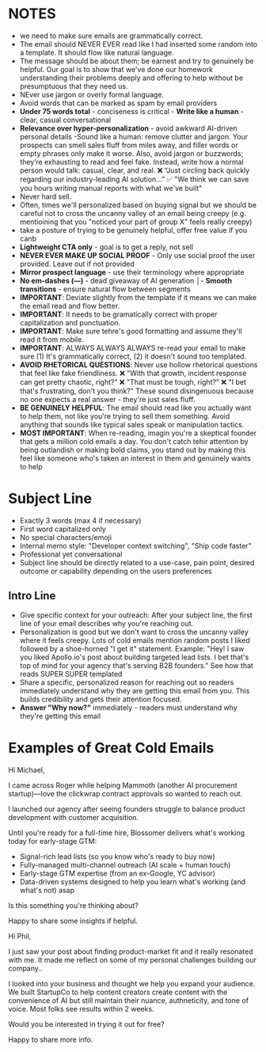 # NOTES
- we need to make sure emails are grammatically correct.
- The email should NEVER EVER read like I had inserted some random <variable> into a template. It should flow like natural language.
- The message should be about them; be earnest and try to genuinely be helpful. Our goal is to show that we've done our homework understanding their problems deeply and offering to help without be presumptuous that they need us.
- NEver use jargon or overly formal language.
- Avoid words that can be marked as spam by email providers
- **Under 75 words total** - conciseness is critical                                                                                        - **Write like a human** - clear, casual conversational                                                                                                                           
- **Relevance over hyper-personalization** - avoid awkward AI-driven personal details
-Sound like a human: remove clutter and jargon. Your prospects can smell sales fluff from miles away, and filler words or empty phrases only make it worse. Also, avoid jargon or buzzwords; they’re exhausting to read and feel fake. Instead, write how a normal person would talk: casual, clear, and real. ❌ “Just circling back quickly regarding our industry-leading AI solution…” ✅ "We think we can save you hours writing manual reports with what we've built"
- Never hard sell. 
- Often, times we'll personalized based on buying signal but we should be careful not to cross the uncanny valley of an email being creepy (e.g. mentioining that you "noticed your part of group X" feels really creepy)
- take a posture of trying to be genuinely helpful, offer free value if you canb
- **Lightweight CTA only** - goal is to get a reply, not sell
- **NEVER EVER MAKE UP SOCIAL PROOF** - Only use social proof the user provided. Leave out if not provided
- **Mirror prospect language** - use their terminology where appropriate
- **No em-dashes (—)** - dead giveaway of AI generation                                                                                                                             │- **Smooth transitions** - ensure natural flow between segments
- **IMPORTANT**: Deviate slightly from the template if it means we can make the email read and flow better.
- **IMPORTANT**: It needs to be gramatically correct with proper capitalization and punctuation.
- **IMPORTANT**: Make sure tehre's good formatting and assume they'll read it from mobile.
- **IMPORTANT**: ALWAYS ALWAYS ALWAYS re-read your email to make sure (1) It's grammatically correct, (2) it doesn't sound too templated.
- **AVOID RHETORICAL QUESTIONS**: Never use hollow rhetorical questions that feel like fake friendliness. ❌ "With that growth, incident response can get pretty chaotic, right?" ❌ "That must be tough, right?" ❌ "I bet that's frustrating, don't you think?" These sound disingenuous because no one expects a real answer - they're just sales fluff.
- **BE GENUINELY HELPFUL**: The email should read like you actually want to help them, not like you're trying to sell them something. Avoid anything that sounds like typical sales speak or manipulation tactics.
- **MOST IMPORTANT**: When re-reading, imagin you're a skeptical founder that gets a million cold emails a day. You don't catch tehir attention by being outlandish or making bold claims, you stand out by making this feel like someone who's taken an interest in them and genuinely wants to help
# Subject Line
- Exactly 3 words (max 4 if necessary)
- First word capitalized only
- No special characters/emoji
- Internal memo style: "Developer context switching", "Ship code faster"
- Professional yet conversational
- Subject line should be directly related to a use-case, pain point, desired outcome or capability depending on the users preferences

## Intro Line
- Give specific context for your outreach: After your subject line, the first line of your email describes why you're reaching out. 
- Personalization is good but we don't want to cross the uncanny valley where it feels creepy. Lots of cold emails mention random posts I liked followed by a shoe-horned "I get it" statement. Example: "Hey! I saw you liked Apollo.io's post about building targeted lead lists. I bet that's top of mind for your agency that's serving B2B founders." See how that reads SUPER SUPER templated
- Share a specific, personalized reason for reaching out so readers immediately understand why they are getting this email from you. This builds credibility and gets their attention focused.
- **Answer "Why now?"** immediately - readers must understand why they're getting this email


# Examples of Great Cold Emails
<email>
Hi Michael,

I came across Roger while helping Mammoth (another AI procurement startup)—love the clickwrap contract approvals so wanted to reach out.

I launched our agency after seeing founders struggle to balance product development with customer acquisition.

 Until you're ready for a full-time hire, Blossomer delivers what's working today for early-stage GTM: 
- Signal-rich lead lists (so you know who's ready to buy now)
- Fully-managed multi-channel outreach (AI scale + human touch)
- Early-stage GTM expertise (from an ex-Google, YC advisor)
- Data-driven systems designed to help you learn what's working (and what's not) asap

Is this something you're thinking about?

Happy to share some insights if helpful.
</email>

<email>
Hi Phil,

I just saw your post about finding product-market fit and it really resonated with me. It made me reflect on some of my personal challenges building our company..

I looked into your business and thought we help you expand your audience. We built StartupCo to help content creators create content with the convenience of AI but still maintain their nuance, authneticity, and tone of voice. Most folks see results within 2 weeks.

Would you be interested in trying it out for free? 

Happy to share more info.
</email>


